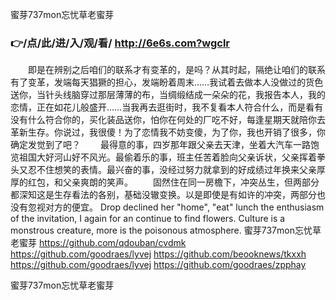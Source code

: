 
蜜芽737mon忘忧草老蜜芽




### 👉/点/此/进/入/观/看/ http://6e6s.com?wgclr




　　即是在辨别之后咱们的联系才有变革的，是吗？从其时起，隔绝让咱们的联系有了变革，发端每天猖獗的担心，发端盼着周末……我试着去做本人没做过的货色送你，当针头线脑穿过那层薄薄的布，当绸缎结成一朵朵的花，我报告本人，我的恋情，正在如花儿般盛开……当我再去逛街时，我不复看本人符合什么，而是看有没有什么符合你的，买化装品送你，怕你在何处的厂吃不好，每逢星期天就陪你去革新生存。你说过，我很傻！为了恋情我不妨变傻，为了你，我也开销了很多，你确定发觉到了吧？
　　最得意的事，四岁那年跟父亲去天津，坐着大汽车一路饱览祖国大好河山好不风光。最偷着乐的事，班主任苦着脸向父亲诉状，父亲挥着拳头又忍不住想笑的表情。最兴奋的事，没经过努力就拿到的好成绩过年换来父亲厚厚的红包，和父亲爽朗的笑声。
　　固然住在同一房檐下，冲突丛生，但两部分都深知这是生存看法的各别，基础没辙变换。以是即使是有如许的冲突，两部分也没有忽视对方的便宜。
Drop declined her "home", "eat" lunch the enthusiasm of the invitation, I again for an continue to find flowers.
Culture is a monstrous creature, more is the poisonous atmosphere.
蜜芽737mon忘忧草老蜜芽 https://github.com/qdouban/cvdmk
https://github.com/goodraes/lyvej
https://github.com/beooknews/tkxxh
https://github.com/goodraes/lyvej
https://github.com/goodraes/zpphay





蜜芽737mon忘忧草老蜜芽
